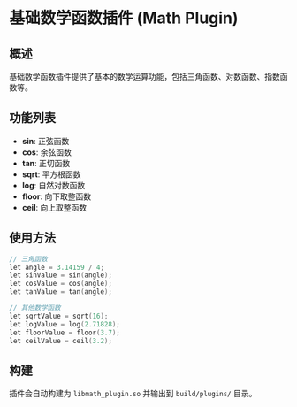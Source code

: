 # 基础数学函数插件 (Math Plugin)

## 概述
基础数学函数插件提供了基本的数学运算功能，包括三角函数、对数函数、指数函数等。

## 功能列表
- **sin**: 正弦函数
- **cos**: 余弦函数
- **tan**: 正切函数
- **sqrt**: 平方根函数
- **log**: 自然对数函数
- **floor**: 向下取整函数
- **ceil**: 向上取整函数

## 使用方法
```cpp
// 三角函数
let angle = 3.14159 / 4;
let sinValue = sin(angle);
let cosValue = cos(angle);
let tanValue = tan(angle);

// 其他数学函数
let sqrtValue = sqrt(16);
let logValue = log(2.71828);
let floorValue = floor(3.7);
let ceilValue = ceil(3.2);
```

## 构建
插件会自动构建为 `libmath_plugin.so` 并输出到 `build/plugins/` 目录。
